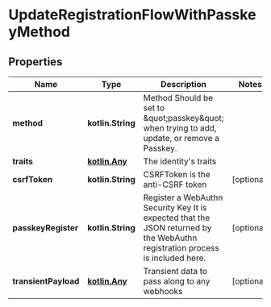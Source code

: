 
# UpdateRegistrationFlowWithPasskeyMethod

## Properties
| Name | Type | Description | Notes |
| ------------ | ------------- | ------------- | ------------- |
| **method** | **kotlin.String** | Method  Should be set to \&quot;passkey\&quot; when trying to add, update, or remove a Passkey. |  |
| **traits** | [**kotlin.Any**](.md) | The identity&#39;s traits |  |
| **csrfToken** | **kotlin.String** | CSRFToken is the anti-CSRF token |  [optional] |
| **passkeyRegister** | **kotlin.String** | Register a WebAuthn Security Key  It is expected that the JSON returned by the WebAuthn registration process is included here. |  [optional] |
| **transientPayload** | [**kotlin.Any**](.md) | Transient data to pass along to any webhooks |  [optional] |



